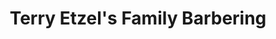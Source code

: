 ---
title: "Terry Etzel's Family Barbering"
url: /erie/terry-etzels-family-barbering/
shop: Friseur
---